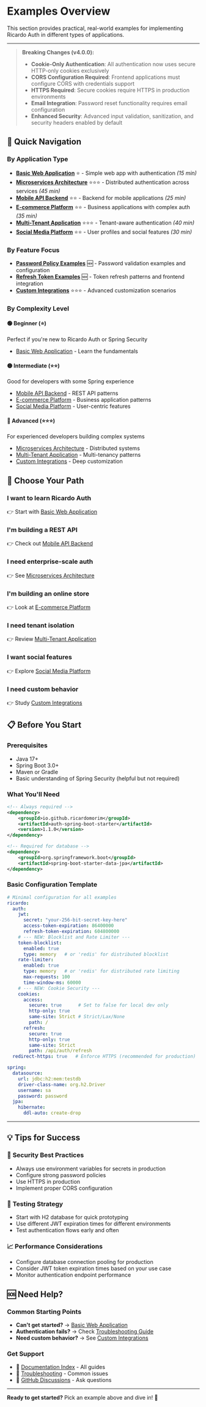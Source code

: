 # Examples Overview

This section provides practical, real-world examples for implementing Ricardo Auth in different types of applications.

---

> **Breaking Changes (v4.0.0):**
> - **Cookie-Only Authentication**: All authentication now uses secure HTTP-only cookies exclusively
> - **CORS Configuration Required**: Frontend applications must configure CORS with credentials support
> - **HTTPS Required**: Secure cookies require HTTPS in production environments
> - **Email Integration**: Password reset functionality requires email configuration
> - **Enhanced Security**: Advanced input validation, sanitization, and security headers enabled by default

## 🚀 Quick Navigation

### By Application Type

- **[Basic Web Application](basic-web-app.md)** ⭐ - Simple web app with authentication *(15 min)*
- **[Microservices Architecture](microservices.md)** ⭐⭐⭐ - Distributed authentication across services *(45 min)*
- **[Mobile API Backend](mobile-api.md)** ⭐⭐ - Backend for mobile applications *(25 min)*
- **[E-commerce Platform](ecommerce.md)** ⭐⭐ - Business applications with complex auth *(35 min)*
- **[Multi-Tenant Application](multi-tenant.md)** ⭐⭐⭐ - Tenant-aware authentication *(40 min)*
- **[Social Media Platform](social-media.md)** ⭐⭐ - User profiles and social features *(30 min)*

### By Feature Focus

- **[Password Policy Examples](password-policy.md)** 🆕 - Password validation examples and configuration
- **[Refresh Token Examples](refresh-token.md)** 🆕 - Token refresh patterns and frontend integration
- **[Custom Integrations](custom-integrations.md)** ⭐⭐⭐ - Advanced customization scenarios

### By Complexity Level

#### 🟢 **Beginner** (⭐)

Perfect if you're new to Ricardo Auth or Spring Security

- [Basic Web Application](basic-web-app.md) - Learn the fundamentals

#### 🟡 **Intermediate** (⭐⭐)

Good for developers with some Spring experience

- [Mobile API Backend](mobile-api.md) - REST API patterns
- [E-commerce Platform](ecommerce.md) - Business application patterns
- [Social Media Platform](social-media.md) - User-centric features

#### 🔴 **Advanced** (⭐⭐⭐)

For experienced developers building complex systems

- [Microservices Architecture](microservices.md) - Distributed systems
- [Multi-Tenant Application](multi-tenant.md) - Multi-tenancy patterns
- [Custom Integrations](custom-integrations.md) - Deep customization

## 🎯 Choose Your Path

### **I want to learn Ricardo Auth**

👉 Start with [Basic Web Application](basic-web-app.md)

### **I'm building a REST API**

👉 Check out [Mobile API Backend](mobile-api.md)

### **I need enterprise-scale auth**

👉 See [Microservices Architecture](microservices.md)

### **I'm building an online store**

👉 Look at [E-commerce Platform](ecommerce.md)

### **I need tenant isolation**

👉 Review [Multi-Tenant Application](multi-tenant.md)

### **I want social features**

👉 Explore [Social Media Platform](social-media.md)

### **I need custom behavior**

👉 Study [Custom Integrations](custom-integrations.md)

## 📋 Before You Start

### Prerequisites

- Java 17+
- Spring Boot 3.0+
- Maven or Gradle
- Basic understanding of Spring Security (helpful but not required)

### What You'll Need

```xml
<!-- Always required -->
<dependency>
    <groupId>io.github.ricardomorim</groupId>
    <artifactId>auth-spring-boot-starter</artifactId>
    <version>1.1.0</version>
</dependency>

<!-- Required for database -->
<dependency>
    <groupId>org.springframework.boot</groupId>
    <artifactId>spring-boot-starter-data-jpa</artifactId>
</dependency>
```

### Basic Configuration Template

```yaml
# Minimal configuration for all examples
ricardo:
  auth:
    jwt:
      secret: "your-256-bit-secret-key-here"
      access-token-expiration: 86400000
      refresh-token-expiration: 604800000
    # --- NEW: Blocklist and Rate Limiter ---
    token-blocklist:
      enabled: true
      type: memory   # or 'redis' for distributed blocklist
    rate-limiter:
      enabled: true
      type: memory   # or 'redis' for distributed rate limiting
      max-requests: 100
      time-window-ms: 60000
    # --- NEW: Cookie Security ---
    cookies:
      access:
        secure: true      # Set to false for local dev only
        http-only: true
        same-site: Strict # Strict/Lax/None
        path: /
      refresh:
        secure: true
        http-only: true
        same-site: Strict
        path: /api/auth/refresh
  redirect-https: true   # Enforce HTTPS (recommended for production)

spring:
  datasource:
    url: jdbc:h2:mem:testdb
    driver-class-name: org.h2.Driver
    username: sa
    password: password
  jpa:
    hibernate:
      ddl-auto: create-drop
```

---

## 💡 Tips for Success

### 🔑 **Security Best Practices**

- Always use environment variables for secrets in production
- Configure strong password policies
- Use HTTPS in production
- Implement proper CORS configuration

### 🧪 **Testing Strategy**

- Start with H2 database for quick prototyping
- Use different JWT expiration times for different environments
- Test authentication flows early and often

### 📈 **Performance Considerations**

- Configure database connection pooling for production
- Consider JWT token expiration times based on your use case
- Monitor authentication endpoint performance

## 🆘 Need Help?

### Common Starting Points

- **Can't get started?** → [Basic Web Application](basic-web-app.md)
- **Authentication fails?** → Check [Troubleshooting Guide](../troubleshooting/index.md)
- **Need custom behavior?** → See [Custom Integrations](custom-integrations.md)

### Get Support

- 📖 [Documentation Index](../index.md) - All guides
- 🐛 [Troubleshooting](../troubleshooting/index.md) - Common issues
- 💬 [GitHub Discussions](https://github.com/RicardoMorim/Auth-Provider/discussions) - Ask questions

---

**Ready to get started?** Pick an example above and dive in! 🚀
